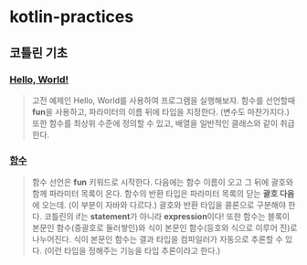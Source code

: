 # kotlin-practices

## 코틀린 기초

### [Hello, World!](src/basics/HelloWorld.kt)

> 고전 예제인 Hello, World를 사용하여 프로그램을 실행해보자.
> 함수를 선언할때 **fun**을 사용하고, 파라미터의 이름 뒤에 타입을 지정한다. (변수도 마찬가지다.)
> 또한 함수를 최상위 수준에 정의할 수 있고, 배열을 일반적인 클래스와 같이 취급한다.

### [함수](src/basics/Function.kt)

> 함수 선언은 **fun** 키워드로 시작한다. 다음에는 함수 이름이 오고 그 뒤에 괄호와 함께 파라미터 목록이 온다.
> 함수의 반환 타입은 파라미터 목록의 닫는 **괄호 다음**에 오는데. (이 부분이 자바와 다르다.) 괄호와 반환 타입을 콜론으로 구분해야 한다.
> 코틀린의 if는 **statement**가 아니라 **expression**이다! 또한 함수는 블록이 본문인 함수(중괄호로 둘러쌓인)와 식이 본문인 함수(등호와 식으로 이루어 진)로 나누어진다. 식이 본문인 함수는 결과 타입을 컴파일러가 자동으로 추론할 수 있다. (이런 타입을 정해주는 기능을 타입 추론이라고 한다.)